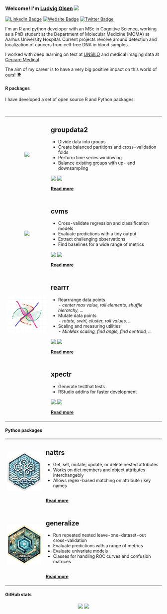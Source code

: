 ### Welcome! I'm [Ludvig Olsen](http://ludvigolsen.dk) <img src="https://media.giphy.com/media/hvRJCLFzcasrR4ia7z/giphy.gif" height="25px">

[![Linkedin Badge](https://img.shields.io/badge/-LinkedIn-0e76a8?style=flat-square&logo=Linkedin&logoColor=white)](https://linkedin.com/in/ludvigolsen/)
[![Website Badge](https://img.shields.io/badge/Website-3b5998?style=flat-square&logo=google-chrome&logoColor=white)](https://ludvigolsen.dk)
[![Twitter Badge](https://img.shields.io/badge/-Twitter-00acee?style=flat-square&logo=Twitter&logoColor=white)](https://twitter.com/ludvigolsen)

I'm an R and python developer with an MSc in Cognitive Science, working as a PhD student at the Department of Molecular Medicine (MOMA) at Aarhus University Hospital. Current projects revolve around detection and localization of cancers from cell-free DNA in blood samples.

I worked with deep learning on text at [UNSILO](https://unsilo.ai/) and medical imaging data at [Cercare Medical](https://cercare-medical.com/). 

The aim of my career is to have a very big positive impact on this world of ours! :earth_africa:

#### R packages

I have developed a set of open source R and Python packages:

</br>

<table style="width:100%">
  <tr>
    <td align="center">
      <a href="https://cran.r-project.org/package=groupdata">
        <img align="center" src="https://raw.githubusercontent.com/LudvigOlsen/groupdata2/master/man/figures/groupdata2_logo_242x280_250dpi.png" width="140px" />
      </a><br><br>
    </td>
    <td>
      <h2>groupdata2</h2>
      <ul> 
        <li>Divide data into groups</li>
        <li>Create balanced partitions and cross-validation folds</li>
        <li>Perform time series windowing</li>
        <li>Balance existing groups with up- and downsampling</li>
      </ul>
      <a href="https://cran.r-project.org/package=groupdata2">
        <img align="center" src="https://cranlogs.r-pkg.org/badges/groupdata2" />
      </a>
      <a href="https://cran.r-project.org/package=groupdata2">
        <img align="center" src="https://cranlogs.r-pkg.org/badges/grand-total/groupdata2" />
      </a><br><br>
      <a href="https://github.com/LudvigOlsen/groupdata2">
        <b>Read more</b>
      </a><br><br>
    </td>
  </tr>
  <tr>
    <td align="center">
      <a href="https://cran.r-project.org/package=cvms">
        <img align="center" src="https://raw.githubusercontent.com/LudvigOlsen/cvms/master/man/figures/cvms_logo_242x280_250dpi.png" width="140px" />
      </a><br><br>
    </td>
    <td>
      <h2>cvms</h2>
      <ul> 
        <li>Cross-validate regression and classification models</li>
        <li>Evaluate predictions with a tidy output</li>
        <li>Extract challenging observations</li>
        <li>Find baselines for a wide range of metrics</li>
      </ul>
      <a href="https://cran.r-project.org/package=cvms">
        <img align="center" src="https://cranlogs.r-pkg.org/badges/cvms" />
      </a>
      <a href="https://cran.r-project.org/package=cvms">
        <img align="center" src="https://cranlogs.r-pkg.org/badges/grand-total/cvms" />
      </a><br><br>
      <a href="https://github.com/LudvigOlsen/cvms">
        <b>Read more</b>
      </a><br><br>
    </td>
  </tr>
  <tr>
    <td align="center">
      <a href="https://cran.r-project.org/package=rearrr">
        <img align="center" src="https://raw.githubusercontent.com/LudvigOlsen/rearrr/master/man/figures/rearrr_square_logo_242x225_259dpi.png" width="140px" />
      </a><br><br>
    </td>
    <td>
      <h2>rearrr</h2>
      <ul> 
        <li>Rearrrange data points</br><i>- center max value, roll elements, shuffle hierarchy, ...</i></li>
        <li>Mutate data points</br><i>- rotate, swirl, cluster, roll values, ...</i></li>
        <li>Scaling and measuring utilities</br><i>- MinMax scaling, find angle, find centroid, ...</i></li>
      </ul>
      <a href="https://cran.r-project.org/package=rearrr">
        <img align="center" src="https://cranlogs.r-pkg.org/badges/rearrr" />
      </a>
      <a href="https://cran.r-project.org/package=rearrr">
        <img align="center" src="https://cranlogs.r-pkg.org/badges/grand-total/rearrr" />
      </a><br><br>
      <a href="https://github.com/LudvigOlsen/rearrr">
        <b>Read more</b>
      </a><br><br>
    </td>
  </tr>
  <tr>
    <td align="center">
    </td>
    <td>
      <h2>xpectr</h2>
      <ul> 
        <li>Generate testthat tests</li>
        <li>RStudio addins for faster development</li>
      </ul>
      <a href="https://cran.r-project.org/package=xpectr">
        <img align="center" src="https://cranlogs.r-pkg.org/badges/xpectr" />
      </a>
      <a href="https://cran.r-project.org/package=xpectr">
        <img align="center" src="https://cranlogs.r-pkg.org/badges/grand-total/xpectr" />
      </a><br><br>
      <a href="https://github.com/LudvigOlsen/xpectr">
        <b>Read more</b>
      </a><br><br>
    </td>
  </tr>
</table> 

#### Python packages

<table style="width:100%">
  <tr>
    <td align="center">
      <a href="[https://pypi.org/project/nattrs/](https://github.com/LudvigOlsen/nattrs)">
        <img align="center" src="https://raw.githubusercontent.com/LudvigOlsen/nattrs/main/nattrs_242x280_259dpi.png" width="140px" />
      </a><br><br>
    </td>
    <td>
      <h2>nattrs</h2>
      <ul> 
        <li>Get, set, mutate, update, or delete nested attributes</li>
        <li>Works on dict members and object attributes interchangebly</li>
        <li>Allows regex-based matching on attribute / key names</li>
      </ul>
      <br>
      <a href="https://github.com/LudvigOlsen/nattrs">
        <b>Read more</b>
      </a><br><br>
    </td>
  </tr>
  <tr>
    <td align="center">
      <a href="[https://pypi.org/project/generalize/](https://github.com/LudvigOlsen/generalize)">
        <img align="center" src="https://raw.githubusercontent.com/LudvigOlsen/generalize/master/generalize_242x280_250dpi.png" width="140px" />
      </a><br><br>
    </td>
    <td>
      <h2>generalize</h2>
      <ul> 
        <li>Run repeated nested leave-one-dataset-out cross-validation</li>
        <li>Evaluate predictions with a range of metrics</li>
        <li>Evaluate univariate models</li>
        <li>Classes for handling ROC curves and confusion matrices</li>
      </ul>
      <br>
      <a href="https://github.com/LudvigOlsen/generalize">
        <b>Read more</b>
      </a><br><br>
    </td>
  </tr>
</table>

#### GitHub stats

<div align="center"> 
<img height="180em" src="https://github-readme-stats.vercel.app/api?username=LudvigOlsen&show_icons=true&hide_border=true&&count_private=true&include_all_commits=true" align="center" />
<img align="center" src="https://github-readme-stats.vercel.app/api/top-langs/?username=LudvigOlsen&layout=compact" />
</div>


<!--
**LudvigOlsen/LudvigOlsen** is a ✨ _special_ ✨ repository because its `README.md` (this file) appears on your GitHub profile.

Here are some ideas to get you started:

- 🔭 I’m currently working on ...
- 🌱 I’m currently learning ...
- 👯 I’m looking to collaborate on ...
- 🤔 I’m looking for help with ...
- 💬 Ask me about ...
- 📫 How to reach me: ...
- 😄 Pronouns: ...
- ⚡ Fun fact: ...
-->
